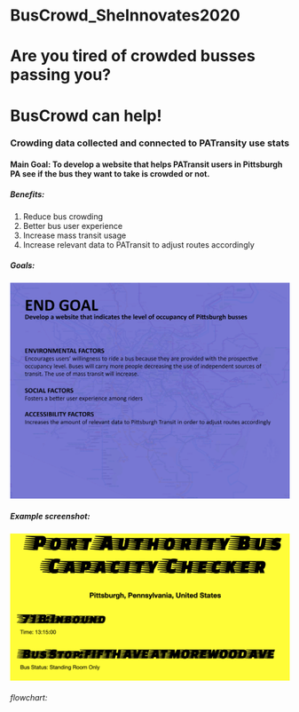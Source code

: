 # BusCrowd_SheInnovates2020
# Are you tired of crowded busses passing you?
# BusCrowd can help!


### Crowding data collected and connected to PATransity use stats


#### Main Goal: To develop a website that helps PATransit users in Pittsburgh PA see if the bus they want to take is crowded or not.


##### Benefits:
1. Reduce bus crowding
2. Better bus user experience
3. Increase mass transit usage
4. Increase relevant data to PATransit to adjust routes accordingly

##### Goals:
![](project_goals.png)

##### Example screenshot:
![](buscrowd_screenshot1.png)


###### flowchart:
